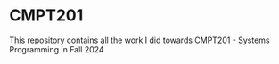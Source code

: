 # CMPT201
This repository contains all the work I did towards CMPT201 - Systems Programming in Fall 2024
